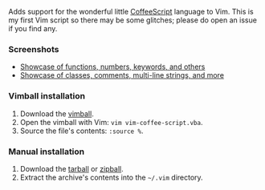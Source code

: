 Adds support for the wonderful little [CoffeeScript] language to Vim. This is my
first Vim script so there may be some glitches; please do open an issue if you
find any.

[CoffeeScript]: http://jashkenas.github.com/coffee-script/

### Screenshots

- [Showcase of functions, numbers, keywords, and others][1]
- [Showcase of classes, comments, multi-line strings, and more][2]

[1]: http://i.imgur.com/q8gg5.png
[2]: http://i.imgur.com/1sC17.png

### Vimball installation

1. Download the [vimball].
2. Open the vimball with Vim: `vim vim-coffee-script.vba`.
3. Source the file's contents: `:source %`.

[vimball]: http://cloud.github.com/downloads/kchmck/vim-coffee-script/vim-coffee-script.vba

### Manual installation

1. Download the [tarball] or [zipball].
2. Extract the archive's contents into the `~/.vim` directory.

[tarball]: http://github.com/kchmck/vim-coffee-script/tarball/master
[zipball]: http://github.com/kchmck/vim-coffee-script/zipball/master

